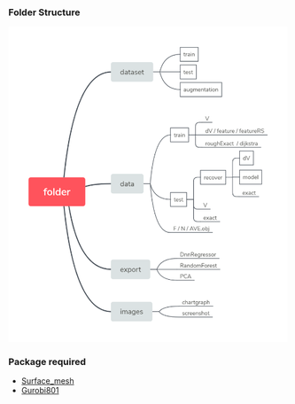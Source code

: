 ### Folder Structure

![folder](.\semantic_body\images\folder.png)

### Package required

- [Surface_mesh](http://www.labri.fr/perso/pbenard/teaching/surface_mesh/)
- [Gurobi801](http://www.gurobi.com/) 